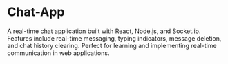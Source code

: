 # Chat-App
A real-time chat application built with React, Node.js, and Socket.io. Features include real-time messaging, typing indicators, message deletion, and chat history clearing. Perfect for learning and implementing real-time communication in web applications.
